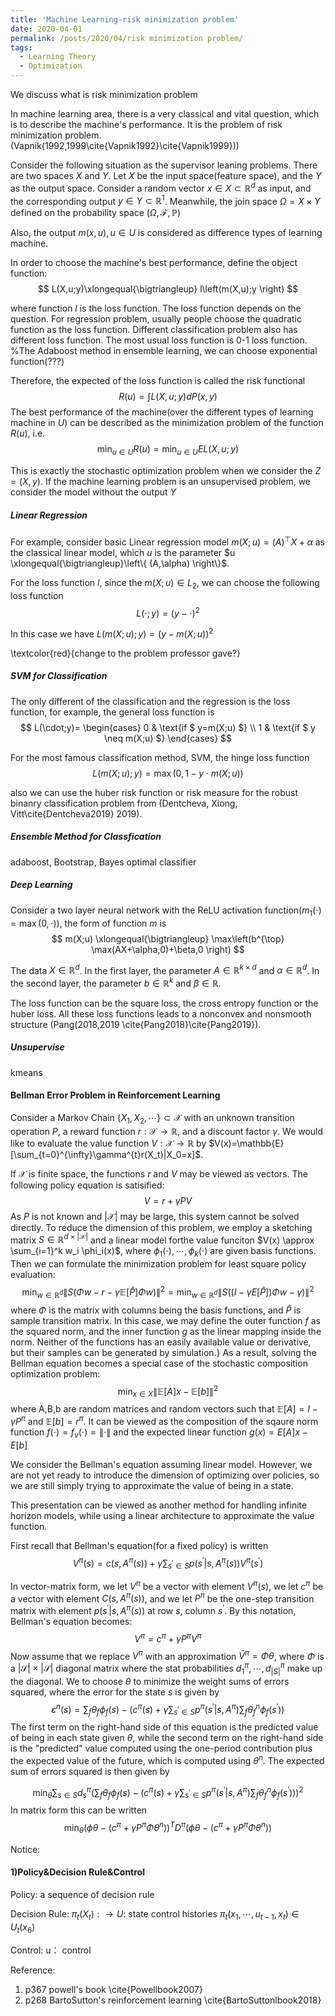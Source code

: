 ```yaml
---
title: 'Machine Learning-risk minimization problem'
date: 2020-04-01
permalink: /posts/2020/04/risk minimization problem/
tags:
  - Learning Theory
  - Optimization
---
```


We discuss what is risk minimization problem

In machine learning area, there is a very classical and vital question, which is to describe the machine's performance.
It is the problem of risk minimization problem. (Vapnik(1992,1999\cite{Vapnik1992}\cite{Vapnik1999}))

Consider the following situation as the supervisor leaning problems. There are two spaces $X$ and $Y$. Let $X$ be the input space(feature space), and the $Y$ as the output space. Consider a random vector $x \in X \subset \mathbb{R}^d$ as input, and the corresponding output $y \in Y \subset \mathbb{R}^1$. Meanwhile, the join space $\Omega= X \times Y$ defined on the probability space $(\Omega,\mathcal{F}, \mathbb{P})$

Also, the output $m(x,u), u \in U$ is considered as difference types of learning machine.

In order to choose the machine's best performance, define the object function:
$$
L(X,u;y)\xlongequal{\bigtriangleup} l\left(m(X,u);y \right)
$$


where function $l$ is the loss function. The loss function depends on the question. For regression problem, usually people choose the quadratic function as the loss function. Different classification problem also has different loss function. The most usual loss function is 0-1 loss function.  %The Adaboost method in ensemble learning, we can choose exponential function(???)





Therefore, the expected of the loss function is called the risk functional
$$
    R(u)=\int L(X,u;y) dP(x,y)
$$
The best performance of the machine(over the different types of learning machine in $U$) can be described as the minimization problem of the function $R(u)$, i.e.
$$
    \min_{u \in U} R(u)=\min_{u\in U}E L(X,u;y)
$$


This is exactly the stochastic optimization problem when we consider the $Z=(X,y)$. If the machine learning problem is an unsupervised problem, we consider the model without the output $Y$

##### Linear Regression

For example,
consider basic Linear regression model  $m(X;u)=(A)^{\top}X+\alpha$ as the classical linear model, which $u$ is the parameter $u \xlongequal{\bigtriangleup}\left\{ (A,\alpha) \right\}$.

For the loss function $l$, since the $m(X;u) \in L_2$, we can choose the following loss function 
$$
    L(\cdot;y)=(y-\cdot)^2
$$


In this case we have $L(m(X;u);y)=(y-m(X;u))^2$


\textcolor{red}{change to the problem professor gave?}

##### SVM for Classification


The only different of the classification and the regression is the loss function, for example, the general loss function is 
$$
     L(\cdot;y)= \begin{cases}
     0
    & \text{if $ y=m(X;u) $}
    \\
     1
      & \text{if $ y \neq m(X;u) $}
    \end{cases}
$$


For the most famous classification method, SVM,
the hinge loss function 
$$
    L(m(X;u);y)=\max(0,1-y \cdot m(X;u))
$$



also we can use the huber risk function or risk measure for the robust binanry classification problem from (Dentcheva, Xiong, Vitt\cite{Dentcheva2019} 2019).

##### Ensemble Method for Classfication

adaboost, Bootstrap, Bayes optimal classifier

##### Deep Learning

Consider a two layer neural network with the ReLU activation function($m_1(\cdot)=\max(0,\cdot)$), the form of function $m$ is
$$
   m(X;u) \xlongequal{\bigtriangleup} \max\left(b^{\top} \max(AX+\alpha,0)+\beta,0 \right)
$$


The data $X \in \mathbb{R}^d$. In the first layer, the parameter $A\in \mathbb{R}^{k \times d}$ and $\alpha \in \mathbb{R}^d$. In the second layer, the parameter $b \in \mathbb{R}^k$ and $\beta \in \mathbb{R}$.

The loss function can be the square loss, the cross entropy function or the huber loss. All these loss functions leads to a nonconvex and nonsmooth structure (Pang(2018,2019 \cite{Pang2018}\cite{Pang2019}).

##### Unsupervise

kmeans





#### Bellman Error Problem in Reinforcement Learning

Consider a Markov Chain $\{X_1,X_2,\cdots\} \subset \mathcal{X}$ with an unknown transition operation $P$, a reward function $r: \mathcal{X} \rightarrow \mathbb{R}$, and a discount factor $\gamma$. We would like to evaluate the value function $V: \mathcal{X} \rightarrow \mathbb{R}$ by $V(x)=\mathbb{E}[\sum_{t=0}^{\infty}\gamma^{t}r(X_t)|X_0=x]$.

If $\mathcal{X}$ is finite space, the functions $r$ and $V$ may be viewed as vectors. The following policy equation is satisified:
$$
V=r+\gamma P V
$$
As $P$ is not known and $|\mathcal{X}|$ may be large, this system cannot be solved directly. To reduce the dimension of this problem, we employ a sketching matrix $S \in \mathbb{R}^{d \times |\mathcal{X}|}$ and a linear model forthe  value funciton $V(x) \approx \sum_{i=1}^k w_i \phi_i(x)$, where $\phi_1(\cdot),\cdots, \phi_k(\cdot)$ are given basis functions. Then we can formulate the minimization problem for least square policy evaluation:
$$
\min_{w \in \mathbb{R}^d}\|S(\Phi w-r-\gamma \mathbb{E}[\hat{P}]\Phi w)\|^2=\min_{w \in \mathbb{R}^d}\|S\left( (I-\gamma E[\hat{P}])\Phi w-\gamma \right)\|^2
$$
where $\Phi$ is the matrix with columns being the basis functions, and $\hat{P}$ is sample transition matrix. In this case, we may define the outer function $f$ as the squared norm, and the inner function $g$ as the linear mapping inside the norm. Neither of the functions has an easily available value or derivative, but their samples can be generated by simulation.}
As a result, solving the Bellman equation becomes a special case of the stochastic composition optimization problem:
$$
    \min_{x\in X} \|\mathbb{E}[A]x-\mathbb{E}[b]\|^2
$$
where A,B,b are random matrices and random vectors such that $\mathbb{E}[A]=I-\gamma P^{\pi}$ and $\mathbb{E}[b]=r^{\pi}$. It can be viewed as the composition of the sqaure norm function $f(\cdot)=f_v(\cdot)=\|\cdot\|$ and the expected linear function $g(x)=E[A]x-E[b]$



We consider the Bellman's equation assuming linear model.
However, we are not yet ready to introduce the dimension of optimizing over policies, so we are still simply trying to approximate the value of being in a state.

This presentation can be viewed as another method for handling infinite horizon models, while using a linear architecture to approximate the value function.

First recall that Bellman's equation(for a fixed policy) is written
$$
V^{\pi}(s)=c(s,A^{\pi}(s))+\gamma \sum_{s^{'}\in S}p(s^{'}|s,A^{\pi}(s))V^{\pi}(s^{'})
$$



In vector-matrix form, we let $V^{\pi}$ be a vector with element $V^{\pi}(s)$, we let $c^{\pi}$ be a vector with element $C(s,A^{\pi}(s))$, and we let $P^{\pi}$ be the one-step transition matrix with element $p(s^{'}|s,A^{\pi}(s))$ at row $s$, column $s^{'}$. By this notation, Bellman's equation becomes:
$$
V^{\pi}=c^{\pi}+\gamma P^{\pi}V^{\pi}
$$
Now assume that we replace $V^{\pi}$ with an approximation ${\bar{V}}^{\pi}=\Phi \theta$, where $\Phi$ is a $|\mathcal{S}|\times |\mathcal{S}|$ diagonal matrix where the stat probabilities $d_1^{\pi}, \cdots, d_{|S|}^{\pi}$ make up the diagonal. We to choose $\theta$ to minimize the weight sums of errors squared, where the error for the state $s$ is given by 
$$
\varepsilon^{n}(s)=\sum_{f}\theta_f\phi_f(s)-\left(c^{\pi}(s)+\gamma \sum_{s^{'}\in S}p^{\pi}(s^{'}|s, A^{\pi})\sum_f \theta_f^{n}\phi_f(s^{'}) \right)
$$
The first term on the right-hand side of this equation is the predicted value of being in each state given $\theta$, while the second term on the right-hand side is the "predicted" value computed using the one-period contribution plus the expected value of the future, which is computed using $\theta^{n}$. The expected sum of errors squared is then given by 

$$
\min_{\theta} \sum_{s \in S}d_s^{\pi}{\left(
    \sum_{f}\theta_f\phi_f(s)-\left(c^{\pi}(s)+\gamma \sum_{s^{'}\in S}p^{\pi}(s^{'}|s, A^{\pi})\sum_f \theta_f^{n}\phi_f(s^{'}) \right)
    \right)}^2
$$
In matrix form this can be written 
$$
   \min_{\theta}{\bigg(\phi\theta-(c^{\pi}+\gamma P^{\pi}\Phi \theta^{n})\bigg)}^{T}D^{\pi}\bigg(\phi\theta-(c^{\pi}+\gamma P^{\pi}\Phi \theta^{n})\bigg)
$$





Notice:


#### 1)Policy&Decision Rule&Control

Policy: a sequence of decision rule

Decision Rule: $\pi_{t}(X_t): \rightarrow U$: state control histories $\pi_{t}(x_1, \cdots, u_{t-1},x_t) \in U_t(x_6)$

Control: u： control



Reference:

1. p367 powell's book \cite{Powellbook2007}
2. p268 BartoSutton's reinforcement learning \cite{BartoSuttonlbook2018}

